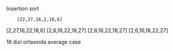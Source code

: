 Insertion sort

		[22,27,16,2,18,6] 

[2,27,16,22,18,6]
[2,6,16,22,18,27]
[2,6,16,22,18,27]
[2,6,16,18,22,27]

18 dizi ortasında average case